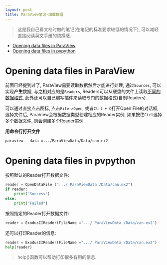 ```yaml
---
layout: post
title: ParaView笔记-加载数据
---
```


> 这是我自己看文档时做的笔记(在笔记的标准要求较低的情况下), 可以减轻直接阅读英文手册的烦躁感.

<!-- TOC -->

- [Opening data files in ParaView](#opening-data-files-in-paraview)
- [Opening data files in pvpython](#opening-data-files-in-pvpython)

<!-- /TOC -->

# Opening data files in ParaView

前面已经提到过了, ParaView需要读取数据然后才能进行处理, 通过`Sources`, 可以实现**产生**数据, 与之相对应的是`Readers`, Readers可以从硬盘的文件上读取[不同的数据格式](https://v1otusc.github.io/2019/11/26/%E6%95%B0%E6%8D%AE%E6%A0%BC%E5%BC%8F/), 此外还可以自己编写插件来读取专门的数据格式(自制Readers).

可以通过直接点击图标, 点击`File->Open`, 或者`Ctrl + O`打开Open File的对话框, 选择文件后, ParaView会根据数据类型创建相应的Reader实例, 如果按住`Ctrl`选择多个数据文件, 则会创建多个Reader实例.

**用命令行打开文件**

```
paraview --data =.../ParaViewData/Data/can.ex2
```

# Opening data files in pvpython

按照默认的Reader打开数据文件:

```python
reader = OpenDataFile (".../ ParaViewData /Data/can.ex2")
if reader:
    print("Success")
else:
    print("Failed")
```

按照指定的Reader打开数据文件:

```python
reader = ExodusIIReader(FileName =".../ ParaViewData /Data/can.ex2")
```

还可以打印Reader的信息:

```python
reader = ExodusIIReader(FileName =".../ ParaViewData /Data/can.ex2")
help(reader)
```

> help()函数可以帮助打印很多有用的信息.
